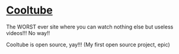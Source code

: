 # <a href='https://placidityisepic.github.io/Cooltube/index.html'>Cooltube</a>
The WORST ever site where you can watch nothing else but useless videos!!! No way!!

Cooltube is open source, yay!!! (My first open source project, epic)
